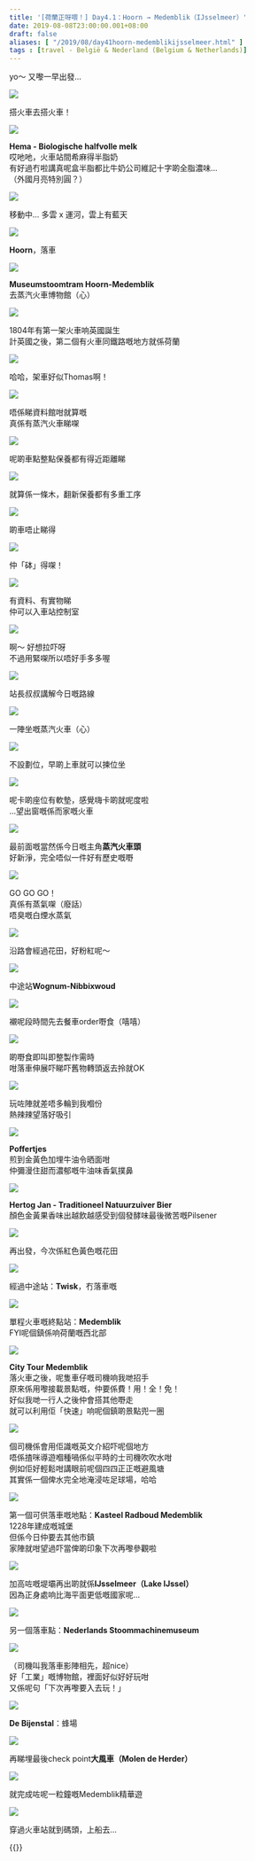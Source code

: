 ```yaml
---
title: '[荷蘭正呀喂！] Day4.1：Hoorn → Medemblik（IJsselmeer）'
date: 2019-08-08T23:00:00.001+08:00
draft: false
aliases: [ "/2019/08/day41hoorn-medemblikijsselmeer.html" ]
tags : [travel - België & Nederland (Belgium & Netherlands)]
---
```


yo～ 又嚟一早出發...  

![](https://0rr15q.ch.files.1drv.com/y4mPlmlLqYOImFlDEIEBOXDwqtW3Lp_KascjjqfGkmMcXLFwV0rp4MVPLuDek5b-2aqmY1ghyhZihjVmUaOE9BIV5zPqSoSP4tVF9GxuXGud_TzAbt_t7lsVjf2Z49bXi9TrBemGwjwLaVQNRqU1rD-UJJa0k1upoZ5oK7MYP1mQG4NQeWFItcjgye2SfKEe0KSQGVO4xnH7YHs1HkF61o-Gg?width=660&height=495&cropmode=none)

搭火車去搭火車！  

![](https://0br15q.ch.files.1drv.com/y4mby9e2EMmNalUlwkysYorXCQOGFvmRo28U0U64cMuJ6moEr67bv4-fGbF6Ik_6lUvZT6YqIhdkmM6OaEMt-CbGv-VaQtXTXjlvPPjjf6gRhQMYCqCUC_Z0wDAAJAPiKjcO0QxtDZiLBIr7ohY2_2eaGCmPPqwXVuBeO0vXkLtvCcSjeVbGTip2c-p4Ngbgoatz7INptAI7fJcX2p_1Vx5Jg?width=495&height=660&cropmode=none)

**Hema - Biologische halfvolle melk**  
哎吔吔，火車站間希麻得半脂奶  
有好過冇啦講真呢盒半脂都比牛奶公司維記十字啲全脂濃味...  
（外國月亮特別圓？）  

![](https://0lr15q.ch.files.1drv.com/y4mOO_Wcohq7e3hYz7rmc35wXdKfizU2CMXR8AiQkuiOa3o0XxT-INk0jqKqDOt_7yc5QKnyBIIIVUpEyFdPRI07PXgu9GG4AbGyLhyTztfIIarCCy_77liBMcjbZYXq8r9Nz3iCroSlCQKytWQg3qoZmJT3-tXYTx55jyWMviUJRJecD4QpDKWWsjzH1yp6v7H9coEg4rBsPsbrs5xDD3ZMg?width=660&height=495&cropmode=none)

移動中... 多雲 x 運河，雲上有藍天  

![](https://1rr15q.ch.files.1drv.com/y4mdMJBkFbHGDABRGFmgLGUCB8Vcz9LTAczJyVTa9Dk7627rbIQ_81ImS7ezZOdzU3HXI36MSdrXBJr2Yl37XITUFu9D-37AFKNQUPyp5BUnrQ0_urqmg5KH7ubnP9AzcBSIaha3xR6FuDjeuzT4amecugfWdOifFEn01vXuPL9RFMzEOUwcdo23ASfbw6emsB93TVIH_4cgK-epM4fURIaNw?width=660&height=495&cropmode=none)

**Hoorn**，落車  

![](https://1br15q.ch.files.1drv.com/y4marQBUlsMysQT0BttfFEbzr3g0FRYp8YihQuz-m7c_Hg3vyYiyzYGDV7MJMBgIs1okhMRv_VzkJTmaAuqoQg5PlN03jeonypUxf9Lhl88vHJuZqNNaXPZ6-28Y2Thx-u4I-M-1wDtpFGeSz5tJfQpDk7HKNh5zwC2wsbF5rNxKv-qrUyr3qQfXdauanRSbptBx7ZJE9LnW6IqrQtnao0nmw?width=660&height=495&cropmode=none)

**Museumstoomtram Hoorn-Medemblik**  
去蒸汽火車博物館（心）  

![](https://zlrgqw.ch.files.1drv.com/y4mAF8coAH5ciE_3coi9afIdcmRbexx5Cf9IgQI84WzdZjCW4uotonSX0-fGz2ZGtwKQfrWp739AMpJFuiVHyY3a_jKr2cSLIKjylmgcpdYKX365QCO059L9Km310VXq9qZ1AtOALSF6Ui4R5L0F5hAU5Fkx3Vi_8K7N7lXp05P-4J7aGVXnE2zFzfH77Tw8WZJzuYcHZU0U6-x9lihdwYsnw?width=660&height=495&cropmode=none)

1804年有第一架火車响英國誕生  
計英國之後，第二個有火車同鐵路嘅地方就係荷蘭  

![](https://bl1dqg.ch.files.1drv.com/y4m4lT7Ky6oUVgYHnlwknRAVWRUFY7ycY5l0fF8zpxVJQBD9jHCqryXFEq7iTTh4hackdBlsg17vNV0NOCUWIPc0TkHlW7ZmXsre5zxQYNl3dkIKvHekHvlUFqsUJf5niNDH_eNVslgulHLuvwzyrdF1VTHPjIRo-CoMjTYUTLy9jLofc2LArjPzNffP3DwalwtQbQ0dL4aBq8L2BO5LBu7vQ?width=660&height=495&cropmode=none)

哈哈，架車好似Thomas啊！  

![](https://bf1dqg.ch.files.1drv.com/y4mDghWnoqBfeR2wWC7LAHGUN4G1XJxxQAkUcma65tjCYASHyaUHVDBbrQPS106z9JrcUEjLMwM8czRgciOZh7gQJVLz2hXwRkXIIMdhfYK4MTPl5-YqJD16YLBiq-dNJYMLcDGr8McaOlTUteyrc8HD3l_4BRP80CQbXleuSGWnMA4B81ueDXfuVCJU6XrUeHxUBOFpO9p05E0053n6FlW0Q?width=660&height=495&cropmode=none)

唔係睇資料館咁就算嘅  
真係有蒸汽火車睇㗎  

![](https://qfxr0a.ch.files.1drv.com/y4msaB9t4D8TO0SoO08XY9UHJg3ylrP3ZKnyBUbGnJNHs0B0yDzJ098UIUkjPNmyeEMRa8hixyNNeMbpXwK6LFWhFPJ-qs9dus5B_Xe29Al6QdeE3kUdw7kOca3fmB7HOHDmaWj091yoEAYE9JYsBicmUQYq3xYS-GM-2YdiU8JTqydi4asVLXhkSC2JBT0eYAe1lYoJxNee1Hk7pwQTijArQ?width=660&height=495&cropmode=none)

呢啲車點整點保養都有得近距離睇  

![](https://av0grq.ch.files.1drv.com/y4mHayZPILVeofd7_QWFg3rNp2wyicmr8VGFPFd_VVu74GTKp-7qN9sXjZG4XM-W_eDVWCGoA56xMAuPTSqcEXgV_qNbuV5CGJ_pFGVL6l221WzJBd0ga7FotOSxtkKZ-s6oKdFVDuZAJEqZ2T1NHP29bDJtPAhI2A2Yf1_1YtrhOPs6azslRsjpMZf4j-nl5EHfeD4zQEm2S2TyrCRgHxhTw?width=660&height=495&cropmode=none)

就算係一條木，翻新保養都有多重工序  

![](https://al08lg.ch.files.1drv.com/y4mJWBwyiZaLAaKe_deAqpNe9SHCGTCvHwAT6-mANj_Bo0L11H4R25GJrBeGqc6bADbEENRW5N-UqtxEiC6i0zkFMr4efdLhFzVieVBPnWcreMrHF9j6R3PCZp_DPgxfMO6o6Hh4MQQTugV1MPfULi1oWsZffnvzkDJHMGpx7F2Sgi5QKSo4AhJzgUPIRffTXlcne-luvwpb15vMk6Sk0NoCQ?width=660&height=495&cropmode=none)

啲車唔止睇得  

![](https://af08lg.ch.files.1drv.com/y4m3d0X3PaZLktXJnvc-TjINo4XpxhYEHI1u4UPAYS46kaXSbXQk7M_2rjLjyGzjnjaOfMqZto0UX3oxkMtGbimIzFmvzsk96n41IsRyY_-C_PFTIA9cStQdDXCUkWtIxjZGgProFJo5H5cw-NjXlfhHHmjTD8QAHo5aEiKixR9_0vmKvagxkXJdCflkRwnNqkQewHzEkjh5PWRsJNR4Wwm1g?width=660&height=495&cropmode=none)

仲「砵」得㗎！  

![](https://a108lg.ch.files.1drv.com/y4msl8iLpCGpAgQH3cjbkWAmV4flyqhg6VPGv59NqoIO1Fq-ZnQ9jaXFCWNLqUe8olmV5mtwl6XElksBClREJuYWS-5u0Cbwpc8H7HBIruehzQsA5kkV6MWK_tH5QvhUAL21mq_6AgjxQOVsgE0Ei6Zw-pfEToGNErcix5wHDGfwTWbj64scVfa3s3QjOUDFwRQBFc5_C9QoeK2Bw12ZSZQBA?width=660&height=495&cropmode=none)

有資料、有實物睇  
仲可以入車站控制室  

![](https://af2huq.ch.files.1drv.com/y4mgc5TT7ARgqz1SZy1N61plLgzIL_sdfT-_MkElVwutNXZh8MW4_rfquKvgb37Imc_nPV2U-5zA6dA7WAmIkLHQ5c0FT1_YMEUv5n8pixQPsdMBhX8w5rdDHK7YHYoe-OKYQVFS2h0ESmLUCVT3ZNAToA2udcbbFxqOEni_15xYdk6baLl8SmbahCaEFUK2BTsOQAR0ZxcgwK24VkFmPgrbQ?width=660&height=495&cropmode=none)

啊～ 好想拉吓呀  
不過用緊㗎所以唔好手多多喔  

![](https://qfyhuq.ch.files.1drv.com/y4mB_m15YX-teW6wtmPBaEPNCjp7eCEtg3JkEWdyn0aSKz0yuNuDmVaEzq42f3I8h1esjmeaufJVeQOo7FlovOJo2Wlwx-u1hcRgC9QGvhulyDjgM0NioGNquZio-lgDh0cYiRjgXl9a_gtBvTuSRt04PLBgeXGV8l_bptlOcQxpMaPQnSLHS5yiIzJHM9mlYeUMqEkqfMb6yQN_cx14pwCCg?width=660&height=495&cropmode=none)

站長叔叔講解今日嘅路線  

![](https://bv08lg.ch.files.1drv.com/y4mwX8NFErHvm1e6hnqNhyxSQnG6GJatL6j7JTMNfcsg9ELProXasmUMWdgLwU7ag-_GP8sEV-eN262zSoh-IJhDYxWGGcpVKFiIgBk_HEH7lvQCM0vQ_dg-cKLgDvrCOFm248uD6d4J6xeTq1QOMf6f5DV-7rckFeMT5u_qhCpnS_BJfR5Bbq7bUafaRf41-vg2YJhYggh3Bw3d-3xUPJb9g?width=660&height=495&cropmode=none)

一陣坐嘅蒸汽火車（心）  

![](https://av3qqq.ch.files.1drv.com/y4m6GTqj3oEmgUDtlgKsjJJTxSOrMuwNouU06qPC5Z1Zux6o5dSkL0r7Fu0aS8Zihfel4uAvMj4wbzJmYOiCdKL_lw7GNgplVbaQT904gjHu0PQVADnFBA5FJ9UYsIvttA4BxNXEHLT3r9b11J_pbl0QGgHNdDe5N8InNQmYEJK_9cYd5gvbmgi5hyWSghQk2C9hPcA6tWGkwQZKjGlawje2g?width=660&height=495&cropmode=none)

不設劃位，早啲上車就可以揀位坐  

![](https://bl3qqq.ch.files.1drv.com/y4mgikgqtXNG5Fdr94HkS-Snul16pz-V6RP1CI7GNBMMVL-PWnvvDzXqr1fmVYoWiv0GZkbIfPKEewQwn_ulLJVho5-nqLR2nlmboMEHI1ZhsRKNJR2437i7eH5ZK5bgiRdzWBY1Rz-iR0d9k3lVuZ_K3c8DvYqrRNSpVg_zEjr-CFr6AKDu5hmYwCo9UfgR-xb8pTHGOGltTrJsc-WtckmEg?width=660&height=495&cropmode=none)

呢卡啲座位有軟墊，感覺嗨卡啲就呢度啦  
...望出窗嘅係而家嘅火車  

![](https://bv3qqq.ch.files.1drv.com/y4m50pCxkLQ2Ia5H3lp-eDfczItOwrf7Sr0KbTAPN0HEW2t60KYujIS0Yu-ITDJQEa8Ap8vcitrstHlAo5eopqsIp5n9-vWLo0E1QhmjEi-DV1tqWKw7cEaoqaVEAulwWu7KthLLkGpqP3cUMGzWkpcKNikTNaZzOa_KPmkQIIHPYd6-v8Db9U2oTqJww1uW2dr_njhtXsUDNTHmgugMp_xmw?width=660&height=495&cropmode=none)

最前面嘅當然係今日嘅主角**蒸汽火車頭**  
好新淨，完全唔似一件好有歷史嘅嘢  

![](https://qfzqww.ch.files.1drv.com/y4mzJ6GzHI2xVuyg7uarLGA7t2NiuZYusZFdN36F_UByik994sMnGijkyOjXpj5Lc1u-YpPLaMvrqgedZXJwU39M4vQIzwyjyUH1pj4MuOdwhnnESRKo49FeDtcMiyBtwDlVN5TTd9OA9C0jw3uol3cUEiVqHtTQbS8aHelj08UFtjh0Z34KqaNJboQluUHhmaMiXzuZiDJ1sAYGIyvhMtXmg?width=660&height=495&cropmode=none)

GO GO GO！  
真係有蒸氣㗎（廢話）  
唔臭嘅白煙水蒸氣  

![](https://bl015w.ch.files.1drv.com/y4mzCfDqhWPXn2RIwIP85TrXKtaYKrIBnOn4p5xVz-5jDL1rKERQ5dF2jKQWhDAD3m-EsS1h3pLlBwc7O8fFO4PH_tkF4mCKnrshhNAo4D-3XRykNMc3JvVVtUlah0MblRIxSsL_6YZijv9LWZs2C-xSadLGjaT2yjEVM2oDjRBzPLjq6yx4b7SwpjUpm2atkl2O_-aA0yyHtsqedBc7WH3Pw?width=660&height=495&cropmode=none)

沿路會經過花田，好粉紅呢～  

![](https://a1015w.ch.files.1drv.com/y4m8kJoVA9XM8JWfKyj9Jk09c-AWAQ-X8w1hBF2uRekwtlKEEE0HKzbCm9pQcNanXzg7djYkqG5weqZYRdpO_YNS3fb2B5rHmF0heKpgkT1iglF4NPf6pKnUr6XGGFph8Dy6RGhV8hEvdiE9qU66tM8uYBEX3XZD_KJA9buBrp5ma3tIO2qMbKHs_TWMbzhT-SbFWr_2kqgzFo8GeQGTFAggg?width=660&height=495&cropmode=none)

中途站**Wognum-Nibbixwoud**  

![](https://nnee5q.ch.files.1drv.com/y4mdpfGSt5NJkgW05eW-DUw0vD50kMCH7BCg2ylfXqw9BtmeaHXIGbfiOy4ts1R16wlzLMmDggZi_xzSXmeon4l5kIMdCZauQNE_thPEKuK1-pJRpHRAv-FUpi48jxf5OjkD4bl4vfyM2_DQTUQJXF8fBOiHX-e1l8C0C2QP4H4J9EG4xnXFzcq5ieZ6NL3LhAhWwZ_VmdPFsGPmIcjwCnIJw?width=660&height=495&cropmode=none)

襯呢段時間先去餐車order嘢食（嘻嘻）  

![](https://ntgt5w.ch.files.1drv.com/y4mhxOvTY2OIm5jPACtoSYb-JNO_bbpDshvZwpGmllQPOGP4oYlXoj9ASyw8f1fdLNqOhc1iSPuFF1PDIpTNKiscwHd_RKuVY_Y0Zt47HOxInboJgs_7GEg9qLYRvFpi27AdXhA5QfbMUln1OL6ZW1uxUZDmC2ZtAEnJ7Bim50y3ukVtRA4HY_sxR4SJ-SQKFRrMKssPsoDfQVf5EzKWYXK1g?width=660&height=495&cropmode=none)

啲嘢食即叫即整製作需時  
咁落車伸展吓睇吓舊物轉頭返去拎就OK  

![](https://odescw.ch.files.1drv.com/y4mjtytANgUXQVjnnVEvOAvpbY72FsuChI-KTn_7lUd9vQUMI39wLnuzkBh9tmJZWyEDlxexO5QNlxphMz6NGA1esUvuJRD0rbv_V50miEEq40H6tshiQhTtEjtxEMQ8yEtMhPFYf-HW6Jmz6Om-hqbzHX6IeZaJoXWvaQoWJrGi9avvxSV1l9TMy1BXZLYEfNAJTigq0qhWFGJWPUma8cvLg?width=660&height=495&cropmode=none)

玩咗陣就差唔多輪到我嗰份  
熱辣辣望落好吸引  

![](https://onescw.ch.files.1drv.com/y4mpzIeaejReALm0vpQBUVF6ppbnrhnrSKqKZ24YI-YTmdQmHuTJzrGIBgJnvDuxmqeqgwh2vf_1RGMTeNHsDsWgPs4B-GOPwjQEwBIS8czmM0CkPpIH1-PSH8AIMGUNUEuRRPEU6vimpxxpXrCGca3hC3lcFiTOH_lXo2CjW7vlUg0NmTKxSka6uVb4RX3d2Ej2z9FuohB0kGGlzY4KNOyIw?width=660&height=495&cropmode=none)

**Poffertjes**  
煎到金黃色加埋牛油令晒面咁  
仲彌漫住甜而濃郁嘅牛油味香氣撲鼻  

![](https://n9escw.ch.files.1drv.com/y4msRDxNJtP_F2TOFVOdAyjdKXZQllJi6Ich0JMPIIO5eDyLSpZ1g_FZN_6kl9lUFEBQCiVBlw73hXHCwEQMtg0pZUBQJMqHRPQaMEHImoJ2yQ1p6B-R7Sxrgc8TMl0yZOf31lBMlVadJc5IIhfpJoen1SzCaQzFUFtMl0CSaISNRvxky9lroEanuRE9B169YKyOfyeu9qXM0XhzeYcYcyM4w?width=495&height=660&cropmode=none)

**Hertog Jan - Traditioneel Natuurzuiver Bier**  
顏色金黃果香味出越飲越感受到個發酵味最後微苦嘅Pilsener  

![](https://nthj0a.ch.files.1drv.com/y4mFIzUyydqOK1Egf28jBGspWEHcoj4byfeBa7uvix06ikr0de_PMcZLBWJod2oqjD_B5r21DCiDC6vrp5PHpbcLiAcOFGoIa05G41bTCsHyQVwOUpsI8Nm1D_eQ7qJiLJu38PHXR7uIaEJw63ZKMCLO8he3bEIM-z4rl76RfgNbFqE3qIEq6PFoxDHeGii3vspOpAbEGwCFLel9GRAsUb53Q?width=660&height=495&cropmode=none)

再出發，今次係紅色黃色嘅花田  

![](https://ntgmoa.ch.files.1drv.com/y4mqywCbCwBvawUh0MjFeM36EgD8Di9utLjfffsNOwvZs6nyfNAqleYQStMUS3jOmaOnA5WDGwpB-KKhQKZLRNotanIZQ2Br2m2XiKocOTI7dc2jNbfFnia5rqkOi9M5uZgc7Zh3tU9pKmW79SVMydE692vaq9SH0dY9KpjZrfAcSBYmc3TSdroa4vyI1LvpPmzSeMXMcnJjBz_iF_VFqu46g?width=660&height=495&cropmode=none)

經過中途站：**Twisk**，冇落車嘅  

![](https://n9f3qg.ch.files.1drv.com/y4mYw9XS_OmBacAWVCrLsUqsFEyrlFajSZYXTAtuVafE7xkj3E3kLLvMXmAE3PPM2Ds0O2u7gJLiJwgiaiWyQvLhLXPZITEM4aeKW-rOyAQo_WwFAvIzWJ_tocPjlDbcEm_gL_cjRC0NVxFrmFIuJztf2dEKrxHdsJHgSARnZJtEqYLHs7js4T_Cz_wz_7-qJ1mxNQEDaATgNiMn1buYNc-Tw?width=660&height=495&cropmode=none)

單程火車嘅終點站：**Medemblik**  
FYI呢個鎮係响荷蘭嘅西北部  

![](https://ongmoa.ch.files.1drv.com/y4m2zxd5zgC4bt8MP4fRzwcjiEEQ_uBBxMqC9qmNdQhymlkmihAWriFJ2Wm0e4O6GqyFd3hZ9KeXb8E58lK4oy5ptqi2cQwvcjzoqeewVroA-95XwIzhJdFDsUFW5padHvGK3IuzafETwyuI5_IhBwxKKVQgkF521z-lH39IGSw1GGrR4_tp5WunCEUO8QeVCTWHfRC4v3XljScRJphLcrbdw?width=660&height=495&cropmode=none)

**City Tour Medemblik**  
落火車之後，呢隻車仔嘅司機响我哋招手  
原來係用嚟接載景點嘅，仲要係費！用！全！免！  
好似我哋一行人之後仲會搭其他嘢走  
就可以利用佢「快速」响呢個鎮啲景點兜一圈  

![](https://n9hciq.ch.files.1drv.com/y4mTWHxyFwXLpOmBYG-xhpPaFbvRIWVAtuT9ydEFu5qHWvyuFo1DFHuT9xv0XeVUIBev-rCMcq60AGuz6W9X07kTmXTJHZvS9CcsneRtTRusNCdVOU0YUpVcdsQ-oumtb9kOToQU33feuoebJ_82i3YYtlQibs3B-jXttOsQfViab7_PXIXLPw6dMwwJcjY_gYKtUvy6RUvmQOrGtfcCKBlmw?width=660&height=495&cropmode=none)

個司機係會用佢識嘅英文介紹吓呢個地方  
唔係揸咪導遊嗰種喎係似平時的士司機吹吹水咁  
例如佢好輕鬆咁講眼前呢個四四正正嘅避風塘  
其實係一個俾水完全地淹浸咗足球場，哈哈  

![](https://2qetza.ch.files.1drv.com/y4m62Tu_qUIM5ICX9W8aBhBU85cmoDx_7D4iIWtsSAQ4P6Sm5iwCmrcIb0BVMcPBAO5uTOGnlUufQ3d5BoFLE-svqLyz9yjF1iLmXPd3hmPh8UX0D2OZ7i8tgcPq2uIV361hZ4bHDwQnmQXGQb-UNmr8h5Oo-lfCLNMP860HNmwl3h5thnWUJjd_QJpsgok0ggzXo7uBuYF3zW3nLRVuLIbsg?width=660&height=495&cropmode=none)

第一個可供落車嘅地點：**Kasteel Radboud Medemblik**  
1228年建成嘅城堡  
但係今日仲要去其他市鎮  
家陣就咁望過吓當俾啲印象下次再嚟參觀啦  

![](https://3gf4vw.ch.files.1drv.com/y4m9n-Fcsif86tmcboH36N-oZa6UFvh1ga9whCIloratnelrbJ2kmjVT21UPoLqMuoMrzWcPX0EqtgPlQ8RoI-m4utVssMIkZ-2y6GE89LDcCRcysA9eo_ThibrY_wwfvDdCnGcbRr7RBnl0rskU7BPsrrUyL-5ejnVpq9jpLQYIB9cKpkxrU_bqzATEkAYKkFZbyP4ZhVKLr_qdriATtvN5Q?width=660&height=495&cropmode=none)

加高咗嘅堤壩再出啲就係**IJsselmeer（Lake IJssel）**  
因為正身處响比海平面更低嘅國家呢...  

![](https://2aehwg.ch.files.1drv.com/y4mPXpC8NXI10Wru_lzq45NcSQE455TJfvXZvCQFUc9TdABVMhN8tFRYRYfYn7sA8Hgyr726OvRSBfPDHYjCOZ_hRwo8roCDiLjonIW9zOzsy9UcflAfWyyIP0xsA4lbW8cFkAEKAAv6cejqERnHBvrkMyQkUzOrcuY46pFRm8I8RFOSPjtN_fxh_DVWqzUBUkeUKD14Dom3K4AIx-HYJspfw?width=660&height=495&cropmode=none)

另一個落車點：**Nederlands Stoommachinemuseum**  

![](https://0wgg5q.ch.files.1drv.com/y4meSPKFEq5xN384i4Xq0kZieyqX5j5QnnTYZAgJGSqSPIEXLERgqYL3IMfmmsV5wgOk_SQcKZSqZKNfLnlVffK-JlShvp99u-1vnLLD8Cq6PROHHtPILMxzAqWg_lT9hmmHFJQxkXKhJdmoxmSsLTfPxQ4CuZcuvMy6tPn-sCSB619zoi3bW2NfDUEUU0I7l1ntYQvZl958NMYrDAVSAutng?width=660&height=495&cropmode=none)

（司機叫我落車影陣相先，超nice）  
好「工業」嘅博物館，裡面好似好好玩咁  
又係呢句「下次再嚟要入去玩！」  

![](https://3afxqw.ch.files.1drv.com/y4mP-2Gc8ViRq90OCDwsm8Y0W_1Tf7ZcS3jQ3QfvwV3u3p6hM3UnEW4DXla1v1EipqqmtT5dU9OtD5PWg3KuTDQWVbOX2A3GRG6dqtF9GnNGuwiVAIdWJxXwr4BLjRaJxpWoZJTeBdvQWm8VhUXUj-5eSp2Wid3KtQlGOIB50oy_bOP20jnepwxchhpu_HxpsbyLEbddVzzR1uYgb_pm8jUyQ?width=660&height=495&cropmode=none)

**De Bijenstal**：蜂場  

![](https://3ggg5q.ch.files.1drv.com/y4m96zUUGSRM4TUvRrtBK8kfNNcTr4qPWWkYNaCdVL8LK0oXojLa7yadd6HUgROslxf1J6Ga2akXyy5bDt4agS3YNz8ieJ1_gfWUL_bW9oVq50so0DYX0TwPwXGvD35OuLR0f64yK0ZrI4qaH9TylUe1jgObHWRE1WieKluZHeCiF3IcWkJsIBW6n7karAA591ietGNTs-iZmQ4cFUnY5EXlA?width=495&height=660&cropmode=none)

再睇埋最後check point**大風車（Molen de Herder）**  

![](https://3ag8zg.ch.files.1drv.com/y4m1H2bpH7fnYimGCarYU3wRmRYhM5LpiGiIJgPu0b-sy8Uqd2xm-fhobJEpyCM3YUNJQcdrP50bTaYz-WCYO3Z52if76m74b62WymW2nKxltgUuKCQGx2MlXmEQ39gCZIvrTaxog3IZStFT3mpLkn6B9Q5fDX3WGqeayoUs79iMDrF3RH02CfoAS3-ga89xH0waLHRx3SJi470xEqHLynSdw?width=660&height=495&cropmode=none)

就完成咗呢一粒鐘嘅Medemblik精華遊  

![](https://3gg1hw.ch.files.1drv.com/y4mxjX7MPEBXeVTAJoQvREjQpeSyalZsRT0n9OFo6tnB36-Ew87_HIbDJ3wWZVR_AR4CXv6MojaGP2OmGaTX7zxUBupNKVL7a9TeH7usKYnUa3fKaYnMlWs_nJW3PX82mIkWiUAmME5kIjeYwbf-N7ac4XD_aCzquspr4IfP7cn1JKh3DlT4OL7LIPPlr7ckirYavbHZoYRmK5YV_f9boS-ig?width=660&height=495&cropmode=none)

穿過火車站就到碼頭，上船去...  
  
  

{{<amsterdam>}}  
